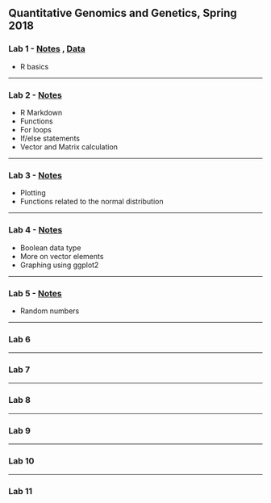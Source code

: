 Quantitative Genomics and Genetics, Spring 2018   
------------------------------------------

### Lab 1 - [Notes](Lab1/lab1.Rmd) , [Data](Lab1/lab1_data.csv)
* R basics

---

### Lab 2 - [Notes](Lab2/lab2.Rmd)
* R Markdown   
* Functions   
* For loops   
* If/else statements   
* Vector and Matrix calculation   

---

### Lab 3 - [Notes](Lab3/lab3.Rmd)
* Plotting
* Functions related to the normal distribution
---

### Lab 4 - [Notes](Lab4/lab4.Rmd)
* Boolean data type
* More on vector elements
* Graphing using ggplot2

---

### Lab 5 - [Notes](Lab5/lab5.Rmd)
* Random numbers

---

### Lab 6

---

### Lab 7

---

### Lab 8

---

### Lab 9

---

### Lab 10

---

### Lab 11

